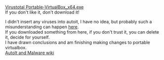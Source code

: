 [Virustotal Portable-VirtualBox_x64.exe](https://www.virustotal.com/gui/file/8a4875c51a5a35f24f29c24bc8dbc59f9139722f3e4bd8afaa8e28a83e3d53c3?nocache=1)<br>
If you don't like it, don't download it!<br>

I didn't insert any viruses into autoit, I have no idea, but probably such a misunderstanding can happen [here](https://github.com/vboxme/Portable-VirtualBox/issues/93).<br>
If you downloaded something from here, if you don't trust it, you can delete it, decide for yourself.<br>
I have drawn conclusions and am finishing making changes to portable virtualbox.<br>
[AutoIt and Malware wiki](https://www.autoitscript.com/wiki/AutoIt_and_Malware)<br>

